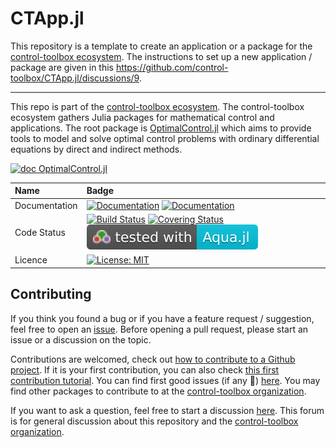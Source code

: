 # CTApp.jl

This repository is a template to create an application or a package for the [control-toolbox ecosystem](https://github.com/control-toolbox). The instructions to set up a new application / package are given in this https://github.com/control-toolbox/CTApp.jl/discussions/9.

----

[ci-img]: https://github.com/control-toolbox/CTApp.jl/actions/workflows/CI.yml/badge.svg?branch=main
[ci-url]: https://github.com/control-toolbox/CTApp.jl/actions/workflows/CI.yml?query=branch%3Amain

[co-img]: https://codecov.io/gh/control-toolbox/CTApp.jl/branch/main/graph/badge.svg?token=YM5YQQUSO3
[co-url]: https://codecov.io/gh/control-toolbox/CTApp.jl

[doc-dev-img]: https://img.shields.io/badge/docs-dev-8A2BE2.svg
[doc-dev-url]: https://control-toolbox.org/CTApp.jl/dev/

[doc-stable-img]: https://img.shields.io/badge/docs-stable-blue.svg
[doc-stable-url]: https://control-toolbox.org/CTApp.jl/stable/

[licence-img]: https://img.shields.io/badge/License-MIT-yellow.svg
[licence-url]: https://github.com/control-toolbox/CTApp.jl/blob/master/LICENSE

[aqua-img]: https://raw.githubusercontent.com/JuliaTesting/Aqua.jl/master/badge.svg
[aqua-url]: https://github.com/JuliaTesting/Aqua.jl

This repo is part of the [control-toolbox ecosystem](https://github.com/control-toolbox).
The control-toolbox ecosystem gathers Julia packages for mathematical control and applications. The root package is [OptimalControl.jl](https://github.com/control-toolbox/OptimalControl.jl) which aims to provide tools to model and solve optimal control problems with ordinary differential equations by direct and indirect methods.

[![doc OptimalControl.jl](https://img.shields.io/badge/Documentation-OptimalControl.jl-blue)](http://control-toolbox.org/OptimalControl.jl)

| **Name**          | **Badge**         |
:-------------------|:------------------|
| Documentation     | [![Documentation][doc-stable-img]][doc-stable-url] [![Documentation][doc-dev-img]][doc-dev-url]                   | 
| Code Status       | [![Build Status][ci-img]][ci-url] [![Covering Status][co-img]][co-url] [![Aqua.jl][aqua-img]][aqua-url] |
| Licence           | [![License: MIT][licence-img]][licence-url]   |

## Contributing

[issue-url]: https://github.com/control-toolbox/CTApp.jl/issues
[first-good-issue-url]: https://github.com/control-toolbox/CTApp.jl/contribute

If you think you found a bug or if you have a feature request / suggestion, feel free to open an [issue][issue-url].
Before opening a pull request, please start an issue or a discussion on the topic. 

Contributions are welcomed, check out [how to contribute to a Github project](https://docs.github.com/en/get-started/exploring-projects-on-github/contributing-to-a-project). 
If it is your first contribution, you can also check [this first contribution tutorial](https://github.com/firstcontributions/first-contributions).
You can find first good issues (if any 🙂) [here][first-good-issue-url]. You may find other packages to contribute to at the [control-toolbox organization](https://github.com/control-toolbox).

If you want to ask a question, feel free to start a discussion [here](https://github.com/orgs/control-toolbox/discussions). This forum is for general discussion about this repository and the [control-toolbox organization](https://github.com/control-toolbox).

